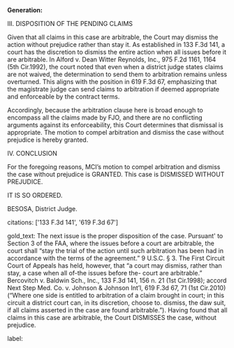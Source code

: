 **Generation:**

III. DISPOSITION OF THE PENDING CLAIMS

Given that all claims in this case are arbitrable, the Court may dismiss the action without prejudice rather than stay it. As established in 133 F.3d 141, a court has the discretion to dismiss the entire action when all issues before it are arbitrable. In Alford v. Dean Witter Reynolds, Inc., 975 F.2d 1161, 1164 (5th Cir.1992), the court noted that even when a district judge states claims are not waived, the determination to send them to arbitration remains unless overturned. This aligns with the position in 619 F.3d 67, emphasizing that the magistrate judge can send claims to arbitration if deemed appropriate and enforceable by the contract terms.

Accordingly, because the arbitration clause here is broad enough to encompass all the claims made by FJO, and there are no conflicting arguments against its enforceability, this Court determines that dismissal is appropriate. The motion to compel arbitration and dismiss the case without prejudice is hereby granted.

IV. CONCLUSION

For the foregoing reasons, MCI’s motion to compel arbitration and dismiss the case without prejudice is GRANTED. This case is DISMISSED WITHOUT PREJUDICE. 

IT IS SO ORDERED.

BESOSA, District Judge.

citations: ['133 F.3d 141', '619 F.3d 67']

gold_text: The next issue is the proper disposition of the case. Pursuant' to Section 3 of the FAA, where the issues before a court are arbitrable, the court shall “stay the trial of the action until such arbitration has been had in accordance with the terms of the agreement.” 9 U.S.C. § 3. The First Circuit Court of Appeals has held, however, that “a court may dismiss, rather than stay, a case when all of-the issues before the- court are arbitrable.” Bercovitch v. Baldwin Sch., Inc., 133 F.3d 141, 156 n. 21 (1st Cir.1998); accord Next Step Med. Co. v. Johnson & Johnson Int’l, 619 F.3d 67, 71 (1st Cir.2010) (“Where one side is entitled to arbitration of a claim brought in court; in this circuit a district court can, in its discretion, choose to. dismiss, the daw suit, if all claims asserted in the case are found arbitrable.”). Having found that all claims in this case are arbitrable, the Court DISMISSES the case, without prejudice.

label: 